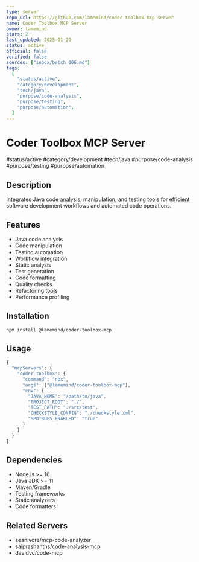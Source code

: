 ```yaml
---
type: server
repo_url: https://github.com/lamemind/coder-toolbox-mcp-server
name: Coder Toolbox MCP Server
owner: lamemind
stars: 2
last_updated: 2025-01-20
status: active
official: false
verified: false
sources: ["inbox/batch_006.md"]
tags:
  [
    "status/active",
    "category/development",
    "tech/java",
    "purpose/code-analysis",
    "purpose/testing",
    "purpose/automation",
  ]
---
```


# Coder Toolbox MCP Server

#status/active #category/development #tech/java #purpose/code-analysis #purpose/testing #purpose/automation

## Description

Integrates Java code analysis, manipulation, and testing tools for efficient software development workflows and automated code operations.

## Features

- Java code analysis
- Code manipulation
- Testing automation
- Workflow integration
- Static analysis
- Test generation
- Code formatting
- Quality checks
- Refactoring tools
- Performance profiling

## Installation

```bash
npm install @lamemind/coder-toolbox-mcp
```

## Usage

```javascript
{
  "mcpServers": {
    "coder-toolbox": {
      "command": "npx",
      "args": ["@lamemind/coder-toolbox-mcp"],
      "env": {
        "JAVA_HOME": "/path/to/java",
        "PROJECT_ROOT": "./",
        "TEST_PATH": "./src/test",
        "CHECKSTYLE_CONFIG": "./checkstyle.xml",
        "SPOTBUGS_ENABLED": "true"
      }
    }
  }
}
```

## Dependencies

- Node.js >= 16
- Java JDK >= 11
- Maven/Gradle
- Testing frameworks
- Static analyzers
- Code formatters

## Related Servers

- seanivore/mcp-code-analyzer
- saiprashanths/code-analysis-mcp
- davidvc/code-mcp

